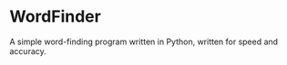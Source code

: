 WordFinder
==========

A simple word-finding program written in Python, written for speed and accuracy.
